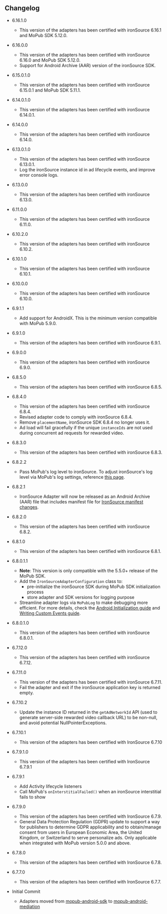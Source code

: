 ## Changelog
 * 6.16.1.0
    * This version of the adapters has been certified with ironSource 6.16.1 and MoPub SDK 5.12.0.

 * 6.16.0.0
    * This version of the adapters has been certified with ironSource 6.16.0 and MoPub SDK 5.12.0.
    * Support for Android Archive (AAR) version of the ironSource SDK.

 * 6.15.0.1.0
    * This version of the adapters has been certified with ironSource 6.15.0.1 and MoPub SDK 5.11.1.

 * 6.14.0.1.0
    * This version of the adapters has been certified with ironSource 6.14.0.1.

 * 6.14.0.0
    * This version of the adapters has been certified with ironSource 6.14.0.

 * 6.13.0.1.0
    * This version of the adapters has been certified with ironSource 6.13.0.1.
    * Log the ironSource instance id in ad lifecycle events, and improve error console logs.

 * 6.13.0.0
    * This version of the adapters has been certified with ironSource 6.13.0.

 * 6.11.0.0
    * This version of the adapters has been certified with ironSource 6.11.0.

 * 6.10.2.0
    * This version of the adapters has been certified with ironSource 6.10.2.

 * 6.10.1.0
    * This version of the adapters has been certified with ironSource 6.10.1.

 * 6.10.0.0
    * This version of the adapters has been certified with ironSource 6.10.0.

 * 6.9.1.1
    * Add support for AndroidX. This is the minimum version compatible with MoPub 5.9.0.

 * 6.9.1.0
    * This version of the adapters has been certified with ironSource 6.9.1.

 * 6.9.0.0
    * This version of the adapters has been certified with ironSource 6.9.0.

 * 6.8.5.0
    * This version of the adapters has been certified with ironSource 6.8.5.

 * 6.8.4.0
    * This version of the adapters has been certified with ironSource 6.8.4.
    * Revised adapter code to comply with ironSource 6.8.4.
    * Remove `placementName`, ironSource SDK 6.8.4 no longer uses it.
    * Ad load will fail gracefully if the unique `instanceIds` are not used during concurrent ad requests for rewarded video.
    
 * 6.8.3.0
    * This version of the adapters has been certified with ironSource 6.8.3.

 * 6.8.2.2
    * Pass MoPub's log level to ironSource. To adjust ironSource's log level via MoPub's log settings, reference [this page](https://developers.mopub.com/publishers/android/test/#enable-logging).

* 6.8.2.1
    * IronSource Adapter will now be released as an Android Archive (AAR) file that includes manifest file for [IronSource manifest changes](https://developers.ironsrc.com/ironsource-mobile/android/android-sdk/#step-2).

 * 6.8.2.0
    * This version of the adapters has been certified with ironSource 6.8.2.

  * 6.8.1.0
    * This version of the adapters has been certified with ironSource 6.8.1.
    
  * 6.8.0.1.1
    * **Note**: This version is only compatible with the 5.5.0+ release of the MoPub SDK.
    * Add the `IronSourceAdapterConfiguration` class to: 
         * pre-initialize the ironSource SDK during MoPub SDK initialization process
         * store adapter and SDK versions for logging purpose
    * Streamline adapter logs via `MoPubLog` to make debugging more efficient. For more details, check the [Android Initialization guide](https://developers.mopub.com/docs/android/initialization/) and [Writing Custom Events guide](https://developers.mopub.com/docs/android/custom-events/).

  * 6.8.0.1.0
    * This version of the adapters has been certified with ironSource 6.8.0.1.
    
  * 6.7.12.0
    * This version of the adapters has been certified with ironSource 6.7.12.

  * 6.7.11.0
    * This version of the adapters has been certified with ironSource 6.7.11.
    * Fail the adapter and exit if the ironSource application key is returned empty.

  * 6.7.10.2
    * Update the instance ID returned in the `getAdNetworkId` API (used to generate server-side rewarded video callback URL) to be non-null, and avoid potential NullPointerExceptions.


  * 6.7.10.1
    * This version of the adapters has been certified with IronSource 6.7.10

  * 6.7.9.1.0
    * This version of the adapters has been certified with IronSource 6.7.9.1

  * 6.7.9.1
    * Add Activity lifecycle listeners
    * Call MoPub's `onInterstitialFailed()` when an ironSource interstitial fails to show

  * 6.7.9.0
    * This version of the adapters has been certified with IronSource 6.7.9.
    * General Data Protection Regulation (GDPR) update to support a way for publishers to determine GDPR applicability and to obtain/manage consent from users in European Economic Area, the United Kingdom, or Switzerland to serve personalize ads. Only applicable when integrated with MoPub version 5.0.0 and above.

  * 6.7.8.0
    * This version of the adapters has been certified with IronSource 6.7.8.

  * 6.7.7.0
    * This version of the adapters has been certified with IronSource 6.7.7.
	
  * Initial Commit
  	* Adapters moved from [mopub-android-sdk](https://github.com/mopub/mopub-android-sdk) to [mopub-android-mediation](https://github.com/mopub/mopub-android-mediation/)
